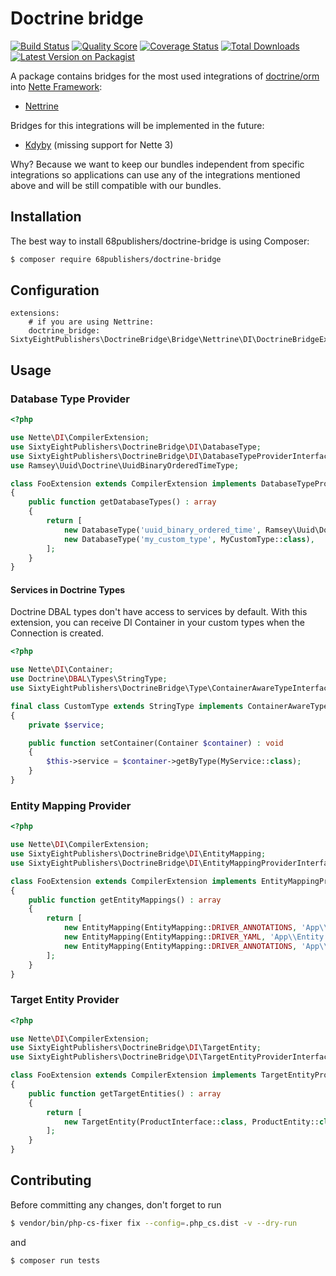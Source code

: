 # Doctrine bridge

[![Build Status][ico-travis]][link-travis]
[![Quality Score][ico-code-quality]][link-code-quality]
[![Coverage Status][ico-scrutinizer]][link-scrutinizer]
[![Total Downloads][ico-downloads]][link-downloads]
[![Latest Version on Packagist][ico-version]][link-packagist]

A package contains bridges for the most used integrations of [doctrine/orm](https://github.com/doctrine/orm) into [Nette Framework](https://nette.org):

- [Nettrine](https://github.com/nettrine)

Bridges for this integrations will be implemented in the future:

- [Kdyby](https://github.com/Kdyby/Doctrine) (missing support for Nette 3)

Why? Because we want to keep our bundles independent from specific integrations so applications can use any of the integrations mentioned above and will be still compatible with our bundles.

## Installation

The best way to install 68publishers/doctrine-bridge is using Composer:

```bash
$ composer require 68publishers/doctrine-bridge
```

## Configuration

```neon
extensions:
    # if you are using Nettrine:
    doctrine_bridge: SixtyEightPublishers\DoctrineBridge\Bridge\Nettrine\DI\DoctrineBridgeExtension
```

## Usage

### Database Type Provider

```php
<?php

use Nette\DI\CompilerExtension;
use SixtyEightPublishers\DoctrineBridge\DI\DatabaseType;
use SixtyEightPublishers\DoctrineBridge\DI\DatabaseTypeProviderInterface;
use Ramsey\Uuid\Doctrine\UuidBinaryOrderedTimeType;

class FooExtension extends CompilerExtension implements DatabaseTypeProviderInterface
{
    public function getDatabaseTypes() : array
    {
        return [
            new DatabaseType('uuid_binary_ordered_time', Ramsey\Uuid\Doctrine\UuidBinaryOrderedTimeType::class, 'binary'),
            new DatabaseType('my_custom_type', MyCustomType::class),
        ];
    }
}
```

#### Services in Doctrine Types

Doctrine DBAL types don't have access to services by default. 
With this extension, you can receive DI Container in your custom types when the Connection is created.

```php
<?php

use Nette\DI\Container;
use Doctrine\DBAL\Types\StringType;
use SixtyEightPublishers\DoctrineBridge\Type\ContainerAwareTypeInterface;

final class CustomType extends StringType implements ContainerAwareTypeInterface
{
    private $service;

    public function setContainer(Container $container) : void
    {
        $this->service = $container->getByType(MyService::class);
    }
}
```

### Entity Mapping Provider

```php
<?php

use Nette\DI\CompilerExtension;
use SixtyEightPublishers\DoctrineBridge\DI\EntityMapping;
use SixtyEightPublishers\DoctrineBridge\DI\EntityMappingProviderInterface;

class FooExtension extends CompilerExtension implements EntityMappingProviderInterface
{
    public function getEntityMappings() : array
    {
        return [
            new EntityMapping(EntityMapping::DRIVER_ANNOTATIONS, 'App\\Entity', __DIR__ . '/../Entity'),
            new EntityMapping(EntityMapping::DRIVER_YAML, 'App\\Entity', __DIR__ . '/../Entity/yaml'),
            new EntityMapping(EntityMapping::DRIVER_ANNOTATIONS, 'App\\Entity', __DIR__ . '/../Entity/xml'),
        ];
    }
}
```

### Target Entity Provider

```php
<?php

use Nette\DI\CompilerExtension;
use SixtyEightPublishers\DoctrineBridge\DI\TargetEntity;
use SixtyEightPublishers\DoctrineBridge\DI\TargetEntityProviderInterface;

class FooExtension extends CompilerExtension implements TargetEntityProviderInterface
{
    public function getTargetEntities() : array
    {
        return [
            new TargetEntity(ProductInterface::class, ProductEntity::class),
        ];
    }
}
```

## Contributing

Before committing any changes, don't forget to run

```bash
$ vendor/bin/php-cs-fixer fix --config=.php_cs.dist -v --dry-run
```

and

```bash
$ composer run tests
```

[ico-version]: https://img.shields.io/packagist/v/68publishers/doctrine-bridge.svg?style=flat-square
[ico-travis]: https://img.shields.io/travis/68publishers/doctrine-bridge/master.svg?style=flat-square
[ico-scrutinizer]: https://img.shields.io/scrutinizer/coverage/g/68publishers/doctrine-bridge.svg?style=flat-square
[ico-code-quality]: https://img.shields.io/scrutinizer/g/68publishers/doctrine-bridge.svg?style=flat-square
[ico-downloads]: https://img.shields.io/packagist/dt/68publishers/doctrine-bridge.svg?style=flat-square

[link-packagist]: https://packagist.org/packages/68publishers/doctrine-bridge
[link-travis]: https://travis-ci.org/68publishers/doctrine-bridge
[link-scrutinizer]: https://scrutinizer-ci.com/g/68publishers/doctrine-bridge/code-structure
[link-code-quality]: https://scrutinizer-ci.com/g/68publishers/doctrine-bridge
[link-downloads]: https://packagist.org/packages/68publishers/doctrine-bridge
